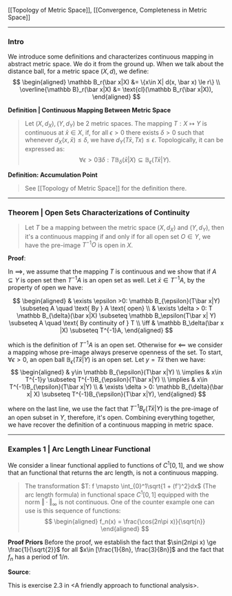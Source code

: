 [[Topology of Metric Space]], [[Convergence, Completeness in Metric Space]]

---
### **Intro**

We introduce some definitions and characterizes continuous mapping in abstract metric space. We do it from the ground up. When we talk about the distance ball, for a metric space $(X, d)$, we define: 
$$
\begin{aligned}
    \mathbb B_r(\bar x|X) &= \{x\in X| d(x, \bar x) \le r\}
    \\
    \overline{\mathbb B}_r(\bar x|X) &= \text{cl}(\mathbb B_r(\bar x|X)), 
\end{aligned}
$$

**Definition | Continuous Mapping Between Metric Space**
> Let $(X, d_X), (Y, d_Y)$ be 2 metric spaces. The mapping $T: X\mapsto Y$ is continuous at $\bar x \in X$, if, for all $\epsilon > 0$ there exists $\delta > 0$ such that whenever $d_X(x, \bar x)\le \delta$, we have $d_Y(T\bar x, Tx) \le \epsilon$. Topologically, it can be expressed as:
> $$
> \forall \epsilon > 0 \exists \delta: T \mathbb B_\delta(\bar x|X) \subseteq \mathbb B_\epsilon(T\bar x|Y). 
> $$


**Definition: Accumulation Point**
> See [[Topology of Metric Space]] for the definition there. 


---
### **Theorem | Open Sets Characterizations of Continuity**

> Let $T$ be a mapping between the metric space $(X,d_X)$ and $(Y, d_Y)$, then it's a continuous mapping if and only if for all open set $O\in Y$, we have the pre-image $T^{-1}O$ is open in $X$. 

**Proof**: 

In $\implies$, we assume that the mapping $T$ is continuous and we show that if $A\subseteq Y$ is open set then $T^{-1}A$ is an open set as well. Let $\bar x \in T^{-1}A$, by the property of open we have: 

$$
\begin{aligned}
    & \exists \epsilon >0: \mathbb B_{\epsilon}(T\bar x|Y) \subseteq A \quad \text{ By } A \text{ open}
    \\
    & \exists \delta > 0: T \mathbb B_{\delta}(\bar x|X) \subseteq \mathbb B_\epsilon(T\bar x| Y) \subseteq A \quad \text{ By continuity of } T
    \\
    \iff &
    \mathbb B_\delta(\bar x |X) \subseteq T^{-1}A, 
\end{aligned}
$$

which is the definition of $T^{-1}A$ is an open set. Otherwise for $\impliedby$ we consider a mapping whose pre-image always preserve openness of the set. To start, $\forall \epsilon > 0$, an open ball $\mathbb B_\epsilon(T\bar x|Y)$ is an open set. Let $y = T\bar x$ then we have: 
$$
\begin{aligned}
    & y\in \mathbb B_{\epsilon}(T\bar x|Y)
    \\
    \implies 
    & x\in T^{-1}y \subseteq T^{-1}B_{\epsilon}(T\bar x|Y)
    \\
    \implies 
    & x\in T^{-1}B_{\epsilon}(T\bar x|Y)
    \\
    & 
    \exists \delta > 0: 
    \mathbb B_{\delta}(\bar x| X) \subseteq T^{-1}B_{\epsilon}(T\bar x|Y), 
\end{aligned}
$$

where on the last line, we use the fact that $T^{-1}B_{\epsilon}(T\bar x|Y)$ is the pre-image of an open subset in $Y$, therefore, it's open. Combining everything together, we have recover the definition of a continuous mapping in metric space.


---
### **Examples 1 | Arc Length Linear Functional** 

We consider a linear functional applied to functions of $C^1[0, 1]$, and we show that an functional that returns the arc length, is not a continuous mapping. 

> The transformation $T: f \mapsto \int_{0}^1\sqrt{1 + (f')^2}dx$ (The arc length formula) in functional space $C^1[0, 1]$ equipped with the norm $\Vert \cdot\Vert_\infty$ is not continuous. One of the counter example one can use is this sequence of functions: 
> $$
>   \begin{aligned}
>       f_n(x) = \frac{\cos(2n\pi x)}{\sqrt{n}}
>   \end{aligned}
> $$

**Proof Priors** 
Before the proof, we establish the fact that $\sin(2n\pi x) \ge \frac{1}{\sqrt{2}}$ for all $x\in [\frac{1}{8n}, \frac{3}{8n}]$ and the fact that $f_n$ has a period of $1/n$. 



**Source**:

This is exercise 2.3 in \<A friendly approach to functional analysis\>. 


